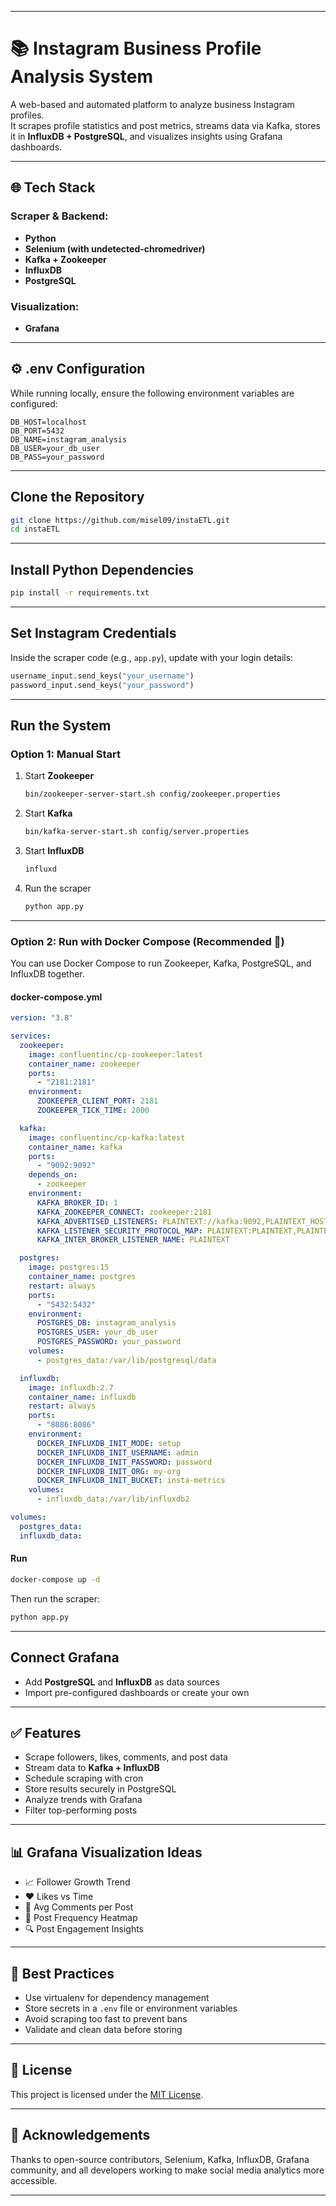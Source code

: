 

---

# 📚 Instagram Business Profile Analysis System

A web-based and automated platform to analyze business Instagram profiles.  
It scrapes profile statistics and post metrics, streams data via Kafka, stores it in **InfluxDB + PostgreSQL**, and visualizes insights using Grafana dashboards.

---

## 🌐 Tech Stack

### Scraper & Backend:
- **Python**
- **Selenium (with undetected-chromedriver)**
- **Kafka + Zookeeper**
- **InfluxDB**
- **PostgreSQL**

### Visualization:
- **Grafana**

---

## ⚙️ .env Configuration

While running locally, ensure the following environment variables are configured:

```env
DB_HOST=localhost
DB_PORT=5432
DB_NAME=instagram_analysis
DB_USER=your_db_user
DB_PASS=your_password
````

---

## Clone the Repository

```bash
git clone https://github.com/misel09/instaETL.git
cd instaETL
```

---

## Install Python Dependencies

```bash
pip install -r requirements.txt
```

---

## Set Instagram Credentials

Inside the scraper code (e.g., `app.py`), update with your login details:

```python
username_input.send_keys("your_username")
password_input.send_keys("your_password")
```

---

## Run the System

### Option 1: Manual Start

1. Start **Zookeeper**

   ```bash
   bin/zookeeper-server-start.sh config/zookeeper.properties
   ```

2. Start **Kafka**

   ```bash
   bin/kafka-server-start.sh config/server.properties
   ```

3. Start **InfluxDB**

   ```bash
   influxd
   ```

4. Run the scraper

   ```bash
   python app.py
   ```

---

### Option 2: Run with Docker Compose (Recommended 🚀)

You can use Docker Compose to run Zookeeper, Kafka, PostgreSQL, and InfluxDB together.

#### docker-compose.yml

```yaml
version: "3.8"

services:
  zookeeper:
    image: confluentinc/cp-zookeeper:latest
    container_name: zookeeper
    ports:
      - "2181:2181"
    environment:
      ZOOKEEPER_CLIENT_PORT: 2181
      ZOOKEEPER_TICK_TIME: 2000

  kafka:
    image: confluentinc/cp-kafka:latest
    container_name: kafka
    ports:
      - "9092:9092"
    depends_on:
      - zookeeper
    environment:
      KAFKA_BROKER_ID: 1
      KAFKA_ZOOKEEPER_CONNECT: zookeeper:2181
      KAFKA_ADVERTISED_LISTENERS: PLAINTEXT://kafka:9092,PLAINTEXT_HOST://localhost:9092
      KAFKA_LISTENER_SECURITY_PROTOCOL_MAP: PLAINTEXT:PLAINTEXT,PLAINTEXT_HOST:PLAINTEXT
      KAFKA_INTER_BROKER_LISTENER_NAME: PLAINTEXT

  postgres:
    image: postgres:15
    container_name: postgres
    restart: always
    ports:
      - "5432:5432"
    environment:
      POSTGRES_DB: instagram_analysis
      POSTGRES_USER: your_db_user
      POSTGRES_PASSWORD: your_password
    volumes:
      - postgres_data:/var/lib/postgresql/data

  influxdb:
    image: influxdb:2.7
    container_name: influxdb
    restart: always
    ports:
      - "8086:8086"
    environment:
      DOCKER_INFLUXDB_INIT_MODE: setup
      DOCKER_INFLUXDB_INIT_USERNAME: admin
      DOCKER_INFLUXDB_INIT_PASSWORD: password
      DOCKER_INFLUXDB_INIT_ORG: my-org
      DOCKER_INFLUXDB_INIT_BUCKET: insta-metrics
    volumes:
      - influxdb_data:/var/lib/influxdb2

volumes:
  postgres_data:
  influxdb_data:
```

#### Run

```bash
docker-compose up -d
```

Then run the scraper:

```bash
python app.py
```

---

## Connect Grafana

* Add **PostgreSQL** and **InfluxDB** as data sources
* Import pre-configured dashboards or create your own

---

## ✅ Features

* Scrape followers, likes, comments, and post data
* Stream data to **Kafka + InfluxDB**
* Schedule scraping with cron
* Store results securely in PostgreSQL
* Analyze trends with Grafana
* Filter top-performing posts

---

## 📊 Grafana Visualization Ideas

* 📈 Follower Growth Trend
* ❤️ Likes vs Time
* 💬 Avg Comments per Post
* 🔁 Post Frequency Heatmap
* 🔍 Post Engagement Insights

---

## 🧠 Best Practices

* Use virtualenv for dependency management
* Store secrets in a `.env` file or environment variables
* Avoid scraping too fast to prevent bans
* Validate and clean data before storing

---

## 📄 License

This project is licensed under the [MIT License](LICENSE).

---

## 🙌 Acknowledgements

Thanks to open-source contributors, Selenium, Kafka, InfluxDB, Grafana community, and all developers working to make social media analytics more accessible.



---

